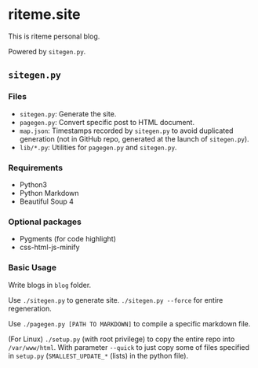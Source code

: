 # riteme.site
This is riteme personal blog.

Powered by `sitegen.py`.

## `sitegen.py`
### Files
* `sitegen.py`: Generate the site.
* `pagegen.py`: Convert specific post to HTML document.
* `map.json`: Timestamps recorded by `sitegen.py` to avoid duplicated generation (not in GitHub repo, generated at the launch of `sitegen.py`).
* `lib/*.py`: Utilities for `pagegen.py` and `sitegen.py`.

### Requirements
* Python3
* Python Markdown
* Beautiful Soup 4

### Optional packages
* Pygments (for code highlight)
* css-html-js-minify

### Basic Usage
Write blogs in `blog` folder.

Use `./sitegen.py` to generate site. `./sitegen.py --force` for entire regeneration.

Use `./pagegen.py [PATH TO MARKDOWN]` to compile a specific markdown file.

(For Linux) `./setup.py` (with root privilege) to copy the entire repo into `/var/www/html`. With parameter `--quick` to just copy some of files specified in `setup.py` (`SMALLEST_UPDATE_*` (lists) in the python file).
